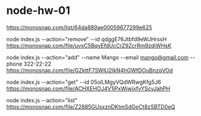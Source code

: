 # node-hw-01

https://monosnap.com/list/64da889ae00059677299e625

node index.js --action="remove" --id qdggE76Jtbfd9eWJHrssH
https://monosnap.com/file/uvxC5BqyEfdUcCrZ9ZcrRm9zdiWHsK

node index.js --action="add" --name Mango --email mango@gmail.com --phone 322-22-22
https://monosnap.com/file/GZkttF7SWlU2IkN4hGWfDOuBnzqVOd

node index.js --action="get" --id 05olLMgyVQdWRwgKfg5J6
https://monosnap.com/file/ACHXEHOJ4V1jPxWjwixfvYScvJahPH

node index.js --action="list"
https://monosnap.com/file/Z2885GUsxznDKtmSdGpCt8zSBTD0eQ
